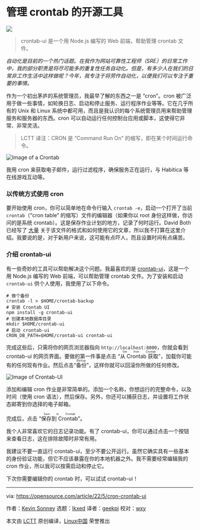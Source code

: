 [#]: subject: "My favorite open source tool for using crontab"
[#]: via: "https://opensource.com/article/22/5/cron-crontab-ui"
[#]: author: "Kevin Sonney https://opensource.com/users/ksonney"
[#]: collector: "lkxed"
[#]: translator: "geekpi"
[#]: reviewer: "wxy"
[#]: publisher: "wxy"
[#]: url: "https://linux.cn/article-14598-1.html"

管理 crontab 的开源工具
======

![](https://img.linux.net.cn/data/attachment/album/202205/16/100309tw6wgx3sss36wl6r.jpg)

> crontab-ui 是一个用 Node.js 编写的 Web 前端，帮助管理 crontab 文件。

*自动化是目前的一个热门话题。在我作为网站可靠性工程师（SRE）的日常工作中，我的部分职责是将尽可能多的重复性任务自动化。但是，有多少人在我们的日常非工作生活中这样做呢？今年，我专注于将劳作自动化，以便我们可以专注于重要的事情。*

作为一个初出茅庐的系统管理员，我最早了解的东西之一是 “cron”。cron 被广泛用于做一些事情，如轮换日志、启动和停止服务、运行程序作业等等。它在几乎所有的 Unix 和 Linux 系统中都可用，而且是我认识的每个系统管理员用来帮助管理服务和服务器的东西。cron 可以自动运行任何控制台应用或脚本，这使得它非常、非常灵活。

> LCTT 译注：CRON 是 “Command Run On” 的缩写，即在某个时间运行命令。

![Image of a Crontab][3]

我用 cron 来获取电子邮件，运行过滤程序，确保服务正在运行，与 Habitica 等在线游戏互动等。

### 以传统方式使用 cron

要开始使用 cron，你可以简单地在命令行输入 `crontab -e`，启动一个打开了当前 `crontab`（“cron table” 的缩写）文件的编辑器（如果你以 root 身份这样做，你访问的是系统 crontab）。这是保存作业计划的地方，记录了何时运行。David Both 已经写了 [大量][4] 关于该文件的格式和如何使用它的文章，所以我不打算在这里介绍。我要说的是，对于新用户来说，这可能有点吓人，而且设置时间有点痛苦。

### 介绍 crontab-ui

有一些奇妙的工具可以帮助解决这个问题。我最喜欢的是 [crontab-ui][5]，这是一个用 Node.js 编写的 Web 前端，可以帮助管理 crontab 文件。为了安装和启动 `crontab-ui` 供个人使用，我使用了以下命令。

```
# 做个备份
crontab -l > $HOME/crontab-backup
# 安装 Crontab UI
npm install -g crontab-ui
# 创建本地数据库目录
mkdir $HOME/crontab-ui
# 启动 crontab-ui
CRON_DB_PATH=$HOME/crontab-ui crontab-ui
```

完成这些后，只需将你的网页浏览器指向 `http://localhost:8000`，你就会看到 crontab-ui 的网页界面。要做的第一件事是点击 “<ruby>从 Crontab 获取<rt>Get from Crontab</rt></ruby>”，加载你可能有的任何现有作业。然后点击“<ruby>备份<rt>Backup</rt></ruby>”，这样你就可以回滚你所做的任何修改。

![Image of Crontab-UI][6]

添加和编辑 cron 作业是非常简单的。添加一个名称，你想运行的完整命令，以及时间（使用 cron 语法），然后保存。另外，你还可以捕获日志，并设置将工作状态邮寄到你选择的电子邮箱。

完成后，点击 “<ruby>保存到 Crontab<rt>Save to Crontab</rt></ruby>”。

我个人非常喜欢它的日志记录功能。有了 crontab-ui，你可以通过点击一个按钮来查看日志，这在排除故障时非常有用。

我建议不要一直运行 crontab-ui，至少不要公开运行。虽然它确实具有一些基本的身份验证功能，但它不应该暴露在你的本地机器之外。我不需要经常编辑我的 cron 作业，所以我可以按需启动和停止它。

下次你需要编辑你的 crontab 时，可以试试 crontab-ui！

--------------------------------------------------------------------------------

via: https://opensource.com/article/22/5/cron-crontab-ui

作者：[Kevin Sonney][a]
选题：[lkxed][b]
译者：[geekpi](https://github.com/geekpi)
校对：[wxy](https://github.com/wxy)

本文由 [LCTT](https://github.com/LCTT/TranslateProject) 原创编译，[Linux中国](https://linux.cn/) 荣誉推出

[a]: https://opensource.com/users/ksonney
[b]: https://github.com/lkxed
[1]: https://opensource.com/sites/default/files/lead-images/lenovo-thinkpad-laptop-concentration-focus-windows-office.png
[2]: https://creativecommons.org/licenses/by/3.0/us/
[3]: https://opensource.com/sites/default/files/2022-04/Day01-1.png
[4]: https://opensource.com/article/17/11/how-use-cron-linux
[5]: https://opensource.com/%5Bhttps%3A//github.com/alseambusher/crontab-ui%5D%28https%3A//github.com/alseambusher/crontab-ui%29
[6]: https://opensource.com/sites/default/files/2022-04/Day01-2.png

